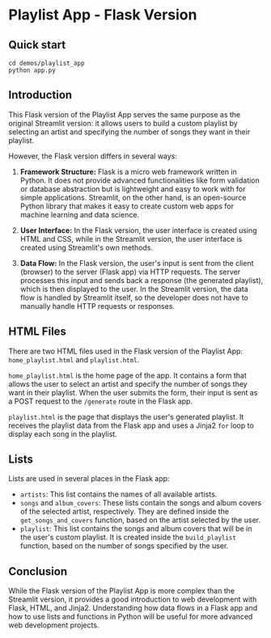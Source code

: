# Playlist App - Flask Version  

## Quick start


```
cd demos/playlist_app
python app.py
```
   
## Introduction  
This Flask version of the Playlist App serves the same purpose as the original Streamlit version: it allows users to build a custom playlist by selecting an artist and specifying the number of songs they want in their playlist.  
   
However, the Flask version differs in several ways:  
   
1. **Framework Structure:** Flask is a micro web framework written in Python. It does not provide advanced functionalities like form validation or database abstraction but is lightweight and easy to work with for simple applications. Streamlit, on the other hand, is an open-source Python library that makes it easy to create custom web apps for machine learning and data science.  
   
2. **User Interface:** In the Flask version, the user interface is created using HTML and CSS, while in the Streamlit version, the user interface is created using Streamlit's own methods.  
   
3. **Data Flow:** In the Flask version, the user's input is sent from the client (browser) to the server (Flask app) via HTTP requests. The server processes this input and sends back a response (the generated playlist), which is then displayed to the user. In the Streamlit version, the data flow is handled by Streamlit itself, so the developer does not have to manually handle HTTP requests or responses.  
   
## HTML Files  
There are two HTML files used in the Flask version of the Playlist App: `home_playlist.html` and `playlist.html`.  
   
`home_playlist.html` is the home page of the app. It contains a form that allows the user to select an artist and specify the number of songs they want in their playlist. When the user submits the form, their input is sent as a POST request to the `/generate` route in the Flask app.  
   
`playlist.html` is the page that displays the user's generated playlist. It receives the playlist data from the Flask app and uses a Jinja2 `for` loop to display each song in the playlist.  
   
## Lists  
Lists are used in several places in the Flask app:  
   
- `artists`: This list contains the names of all available artists.  
- `songs` and `album_covers`: These lists contain the songs and album covers of the selected artist, respectively. They are defined inside the `get_songs_and_covers` function, based on the artist selected by the user.  
- `playlist`: This list contains the songs and album covers that will be in the user's custom playlist. It is created inside the `build_playlist` function, based on the number of songs specified by the user.  
   
## Conclusion  
While the Flask version of the Playlist App is more complex than the Streamlit version, it provides a good introduction to web development with Flask, HTML, and Jinja2. Understanding how data flows in a Flask app and how to use lists and functions in Python will be useful for more advanced web development projects.